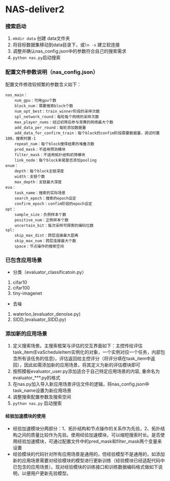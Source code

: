 # NAS-deliver2

### 搜索启动
1. `mkdir data` 创建 data文件夹
2. 将目标数据集移动到data目录下，或`ln -s` 建立软连接
3. 调整并确认nas_config.json中的参数符合自己的搜索需求
4. `python nas.py`启动搜索

### 配置文件参数说明（nas_config.json）
配置文件修改较频繁的参数含义如下：   
```
nas_main：   
    num_gpu：可用gpu个数   
    block_num：需要搜索block个数    
    num_opt_best：train_winner阶段的采样次数   
    spl_network_round：每轮每个网络的采样次数   
    max_player_nums：经过初筛后参与竞赛的网络最大个数   
    add_data_per_round：每轮添加数据量   
    add_data_for_confirm_train：每个block的confim阶段需要数据量，调试时置100，搜索时置-1    
    repeat_num：每个block搜得结果的堆叠次数        
    pred_mask：不适用预测模块    
    filter_mask：不适用拓扑结构初筛模块   
    link_node：每个block末尾是否添加pooling   
enum：
    depth：每个block主链深度   
    width：支链个数   
    max_depth：支链最大深度   
eva：
    task_name：搜索的实际场景    
    search_epoch：搜索的epoch设定   
    confirm_epoch：confim阶段的epoch设定   
opt：
    sample_size：负例样本个数    
    positive_num：正例样本个数   
    uncertain_bit：每次采样可探索的编码位数   
spl:
    skip_max_dist：跨层连接最大距离   
    skip_max_num：跨层连接最大个数   
    space：节点操作的搜索空间   
```
### 已包含应用场景
- 分类（evaluator_classificatoin.py）
1. cifar10
2. cifar100
3. tiny-imagenet
- 去噪
1. waterloo,(evaluator_denoise.py)
2. SIDD,(evaluator_SIDD.py)

### 添加新的应用场景

1. 定义搜索场景。主搜索框架与评估的交互界面如下：主控传给评估task_item(EvaScheduleItem实例化的对象，一个实例对应一个任务，内部包含所有该任务的信息)，评估返回给主控评分（将评分填在task_item中返回），因此如需添加新的应用场景，将其定义为新的评估模块即可
2. 按照模板evaluator_user.py添加适合于自己特定应用场景的内容, 重命名为evaluator_***.py的格式
3. 在nas.py加入导入新应用场景评估文件的逻辑，将nas_config.json中task_name设置为新应用场景
4. 调整搜索配置参数及搜索空间
5. `python nas.py` 启动搜索

#### 经验加速模块的使用
- 经验加速模块分两部分：1、拓扑结构和节点操作的关系作为先验，2、拓扑结构之间的质量比较作为先验。使用经验加速模块，可以缩短搜索时长。是否使用经验加速模块，可通过配置文件中的pred_mask和filter_mask两个变量来设置
- 经验模块的代码针对所有应用场景是通用的，但经验模型不是通用的，如添加新的应用场景需要对经验模块的模型进行更新训练（经验模块已经适配代码中已包含的应用场景）。现对经验模块的训练接口和训练数据编码格式做如下说明，以便用户更新先验模型。



